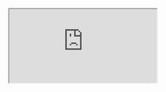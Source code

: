 <iframe src="https://crm.eblasoft.com.tr/?entryPoint=changeLog&exId=638ddc55b0205017c" allowfullscreen></iframe>